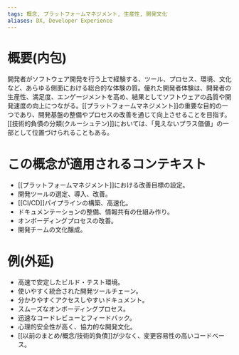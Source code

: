 ```yaml
---
tags: 概念, プラットフォームマネジメント, 生産性, 開発文化
aliases: DX, Developer Experience
---
```


# 概要(内包)

開発者がソフトウェア開発を行う上で経験する、ツール、プロセス、環境、文化など、あらゆる側面における総合的な体験の質。優れた開発者体験は、開発者の生産性、満足度、エンゲージメントを高め、結果としてソフトウェアの品質や開発速度の向上につながる。[[プラットフォームマネジメント]]の重要な目的の一つであり、開発基盤の整備やプロセスの改善を通じて向上させることを目指す。[[技術的負債の分類(クルーシュテン)]]においては、「見えないプラス価値」の一部として位置づけられることもある。

# この概念が適用されるコンテキスト

- [[プラットフォームマネジメント]]における改善目標の設定。
- 開発ツールの選定、導入、改善。
- [[CI/CD]]パイプラインの構築、高速化。
- ドキュメンテーションの整備、情報共有の仕組み作り。
- オンボーディングプロセスの改善。
- 開発チームの文化醸成。

# 例(外延)

- 高速で安定したビルド・テスト環境。
- 使いやすく統合された開発ツールチェーン。
- 分かりやすくアクセスしやすいドキュメント。
- スムーズなオンボーディングプロセス。
- 迅速なコードレビューとフィードバック。
- 心理的安全性が高く、協力的な開発文化。
- [[以前のまとめ/概念/技術的負債]]が少なく、変更容易性の高いコードベース。
